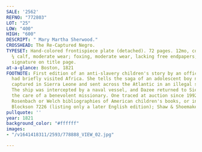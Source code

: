 ```yaml
---
SALE: '2562'
REFNO: "772803"
LOT: "25"
LOW: "400"
HIGH: "600"
DESCRIPT: " Mary Martha Sherwood."
CROSSHEAD: The Re-Captured Negro.
TYPESET: Hand-colored frontispiece plate (detached). 72 pages. 12mo, contemporary
  ¼ calf, moderate wear; foxing, moderate wear, lacking free endpapers; early owner's
  signature on title page.
at-a-glance: Boston, 1821
FOOTNOTE: First edition of an anti-slavery children's story by an officer's wife who
  had briefly visited Africa. She tells the saga of an adolescent boy named Dazee,
  captured in Sierra Leone and sent across the Atlantic in an illegal slave ship.
  The ship was intercepted by a naval vessel, and Dazee returned to Sierra Leone under
  the care of a benevolent missionary. One traced at auction since 1992. Not in the
  Rosenbach or Welch bibliographies of American children's books, or in Afro-Americana;
  Blockson 7226 (listing only a later English edition); Shaw & Shoemaker 6792.
pullquote: ''
year: 1821
background_color: "#ffffff"
images:
- "/v1641418311/2593/778888_VIEW_02.jpg"

---
```

